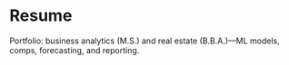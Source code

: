 # Resume
Portfolio: business analytics (M.S.) and real estate (B.B.A.)—ML models, comps, forecasting, and reporting.
